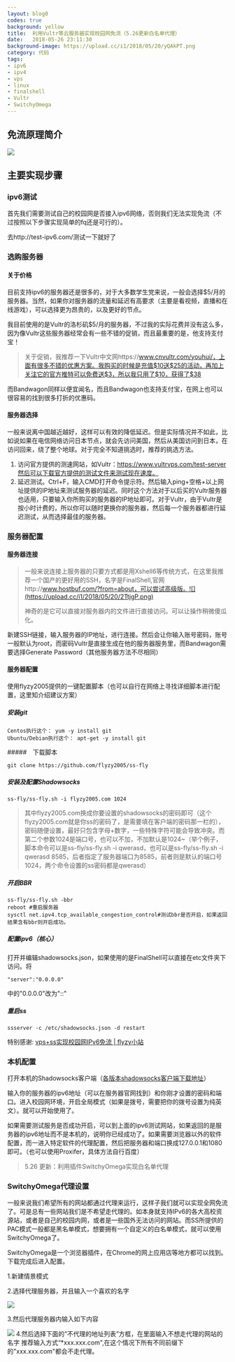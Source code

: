 ```yaml
---
layout: blog0
codes: true
background: yellow
title:  利用Vultr等云服务器实现校园网免流（5.26更新白名单代理）
date:   2018-05-26 23:11:30
background-image: https://upload.cc/i1/2018/05/20/yQAkPT.png
category: 代码
tags:
- ipv6
- ipv4
- vps
- linux
- finalshell
- Vultr
- SwitchyOmega
---
```

##  免流原理简介
![](https://upload.cc/i1/2018/05/20/UqNdoM.jpg)

## 主要实现步骤

### ipv6测试

首先我们需要测试自己的校园网是否接入ipv6网络，否则我们无法实现免流（不过按照以下步骤实现简单的fq还是可行的）。

去http://test-ipv6.com/测试一下就好了

### 选购服务器

#### 关于价格

目前支持ipv6的服务器还是很多的，对于大多数学生党来说，一般会选择$5/月的服务器。当然，如果你对服务器的流量和延迟有高要求（主要是看视频，直播和在线游戏），可以选择更为昂贵的，以及更好的节点。

我目前使用的是Vultr的洛杉矶$5/月的服务器，不过我的实际花费并没有这么多，因为像Vultr这些服务器经常会有一些不错的促销，而且最重要的是，他支持支付宝！

> 关于促销，我推荐一下Vultr中文网https://www.cnvultr.com/youhui/，上面有很多不错的优惠方案。我购买的时候是充值$10送$25的活动，再加上关注它的官方推特可以免费送$3，所以我只用了$10，获得了$38

而Bandwagon同样以便宜闻名，而且Bandwagon也支持支付宝，在网上也可以很容易的找到很多打折的优惠码。

####  服务器选择

一般来说离中国越近越好，这样可以有效的降低延迟。但是实际情况并不如此，比如说如果在电信网络访问日本节点，就会先访问美国，然后从美国访问到日本，在访问回来，绕了整个地球。对于完全不知道挑选时，推荐的挑选方法。

1. 访问官方提供的测速网站，如Vultr：https://www.vultrvps.com/test-server然后可以下载官方提供的测试文件来测试现在速度。
2. 延迟测试。Ctrl+F，输入CMD打开命令提示符。然后输入ping+空格+以上网址提供的IP地址来测试服务器的延迟。同时这个方法对于以后买的Vultr服务器也适用，只要输入你所购买的服务器的IP地址即可。对于Vultr，由于Vultr是按小时计费的，所以你可以随时更换你的服务器，然后每一个服务器都进行延迟测试，从而选择最佳的服务器。

### 服务器配置
#### 服务器连接

> 一般来说连接上服务器的只要方式都是用Xshell6等传统方式，在这里我推荐一个国产的更好用的SSH，名字是FinalShell,官网http://www.hostbuf.com/?from=about，可以尝试高级版。![](https://upload.cc/i1/2018/05/20/2TtjgP.png)
>
> 神奇的是它可以直接对服务器内的文件进行直接访问。可以让操作稍微傻瓜化。

新建SSH链接，输入服务器的IP地址，进行连接。然后会让你输入账号密码，账号一般默认为root，而密码Vultr是直接生成在他的服务器服务里，而Bandwagon需要选择Generate Password（其他服务器方法不尽相同）

#### 服务器配置

使用flyzy2005提供的一键配置脚本（也可以自行在网络上寻找详细脚本进行配置，这里知介绍建议方案）

##### 安装git

```
Centos执行这个： yum -y install git
Ubuntu/Debian执行这个： apt-get -y install git
```

#####　下载脚本

```
git clone https://github.com/flyzy2005/ss-fly
```

#####  安装及配置Shadowsocks

```
ss-fly/ss-fly.sh -i flyzy2005.com 1024
```
>其中flyzy2005.com换成你要设置的shadowsocks的密码即可（这个flyzy2005.com就是你ss的密码了，是需要填在客户端的密码那一栏的），密码随便设置，最好只包含字母+数字，一些特殊字符可能会导致冲突。而第二个参数1024是端口号，也可以不加，不加默认是1024~（举个例子，脚本命令可以是ss-fly/ss-fly.sh -i qwerasd，也可以是ss-fly/ss-fly.sh -i qwerasd 8585，后者指定了服务器端口为8585，前者则是默认的端口号1024，两个命令设置的ss密码都是qwerasd）


#####  开启BBR

```
ss-fly/ss-fly.sh -bbr
reboot #重启服务器
sysctl net.ipv4.tcp_available_congestion_control#测试bbr是否开启，如果返回结果含有bbr则开启成功。
```

#####  配置ipv6（核心）

打开并编辑shadowsocks.json，如果使用的是FinalShell可以直接在etc文件夹下访问。将

```
"server":"0.0.0.0"
```

中的"0.0.0.0"改为"::"

#####  重启ss

```
ssserver -c /etc/shadowsocks.json -d restart
```

特别感谢: [vps+ss实现校园网IPv6免流 | flyzy小站](https://www.flyzy2005.com/tech/ss-ipv6-no-traffic/)

### 本机配置
打开本机的Shadowsocks客户端（[各版本shadowsocks客户端下载地址](https://www.flyzy2005.com/fan-qiang/shadowsocks/ss-clients-download/)）

输入你的服务器的ipv6地址（可以在服务器官网找到）和你刚才设置的密码和端口。进入校园网环境，开启全局模式（如果是拨号，需要把你的拨号设置为纯英文）。就可以开始使用了。

如果需要测试服务是否成功开启，可以到上面的ipv6测试网站，如果返回的是服务器的ipv6地址而不是本机的，说明你已经成功了。如果需要浏览器以外的软件配置，而一进入特定软件的代理配置，然后把服务器和端口换成127.0.0.1和1080即可。（也可以使用Proxifer，具体方法自行百度）

> 5.26 更新：利用插件SwitchyOmega实现白名单代理

### SwitchyOmega代理设置
一般来说我们希望所有的网站都通过代理来运行，这样子我们就可以实现全网免流了。可是总有一些网站我们是不希望走代理的。如本身就支持IPv6的各大高校资源站，或者是自己的校园内网，或者是一些国外无法访问的网站。而SS所提供的PAC模式一般都是黑名单模式，想要拥有一个自定义的白名单模式，就可以使用SwitchyOmega了。

SwitchyOmega是一个浏览器插件，在Chrome的网上应用店等地方都可以找到。下载完成后进入配置。

1.新建情景模式

2.选择代理服务器，并且输入一个喜欢的名字

![](https://upload.cc/i1/2018/05/26/Nu1P24.png)

3.然后代理服务器内输入如下内容

![](https://upload.cc/i1/2018/05/26/d4fy2Y.png)
4.然后选择下面的“不代理的地址列表”方框，在里面输入不想走代理的网站的名字
推荐输入方式“*xxx.xxx.com",在这个情况下所有不同前缀下的"xxx.xxx.com"都会不走代理。
